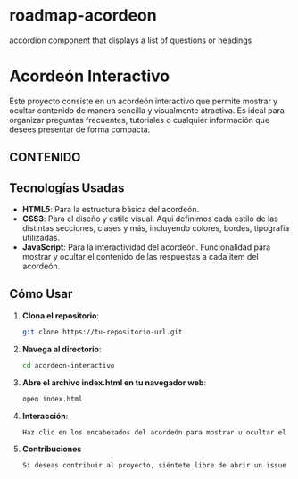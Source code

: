 # roadmap-acordeon
accordion component that displays a list of questions or headings

# Acordeón Interactivo

Este proyecto consiste en un acordeón interactivo que permite mostrar y ocultar contenido de manera sencilla y visualmente atractiva. Es ideal para organizar preguntas frecuentes, tutoriales o cualquier información que desees presentar de forma compacta.

## CONTENIDO

## Tecnologías Usadas

- **HTML5**: Para la estructura básica del acordeón.
- **CSS3**: Para el diseño y estilo visual. Aqui definimos cada estilo de las distintas secciones, clases y más, incluyendo colores, bordes, tipografía utilizadas.
- **JavaScript**: Para la interactividad del acordeón. Funcionalidad para mostrar y ocultar el contenido de las respuestas a cada item del acordeón.

## Cómo Usar

1. **Clona el repositorio**:
   ```bash
   git clone https://tu-repositorio-url.git

2. **Navega al directorio**:
   ```bash
   cd acordeon-interactivo

3. **Abre el archivo index.html en tu navegador web**:
   ```bash
   open index.html

4. **Interacción**:
   ```bash
   Haz clic en los encabezados del acordeón para mostrar u ocultar el contenido correspondiente.

5. **Contribuciones**
   ```bash
   Si deseas contribuir al proyecto, siéntete libre de abrir un issue o enviar un pull request.
